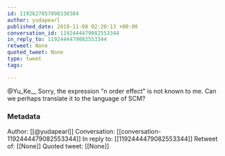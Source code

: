 ```yaml
---
id: 1192627857098338304
author: yudapearl
published_date: 2019-11-08 02:20:13 +00:00
conversation_id: 1192444479082553344
in_reply_to: 1192444479082553344
retweet: None
quoted_tweet: None
type: tweet
tags:

---
```


@Yu_Ke__ Sorry, the expression "n order effect" is not known to me.
Can we perhaps translate it to the language of SCM?

### Metadata

Author: [[@yudapearl]]
Conversation: [[conversation-1192444479082553344]]
In reply to: [[1192444479082553344]]
Retweet of: [[None]]
Quoted tweet: [[None]]
